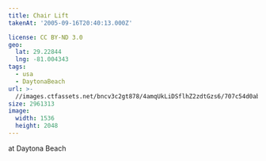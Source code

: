 ```yaml
---
title: Chair Lift
takenAt: '2005-09-16T20:40:13.000Z'

license: CC BY-ND 3.0
geo:
  lat: 29.22844
  lng: -81.004343
tags:
  - usa
  - DaytonaBeach
url: >-
  //images.ctfassets.net/bncv3c2gt878/4amqUkLiDSflhZ2zdtGzs6/707c54d0ab8ca84ccd92f2b15b668edf/chair-lift_4324798049_o
size: 2961313
image:
  width: 1536
  height: 2048
---
```


at Daytona Beach
